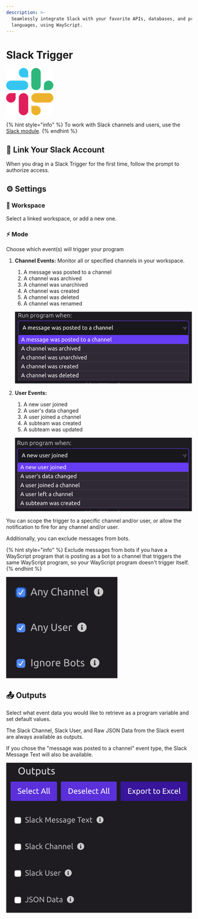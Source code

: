 ```yaml
---
description: >-
  Seamlessly integrate Slack with your favorite APIs, databases, and programming
  languages, using WayScript.
---
```


# Slack Trigger

![Run your script when Slack events occur.](../../.gitbook/assets/slack%20%281%29%20%282%29%20%282%29.png)

{% hint style="info" %}
To work with Slack channels and users, use the [Slack module](../modules/slack.md).
{% endhint %}

## 🔗 Link Your Slack Account

When you drag in a Slack Trigger for the first time, follow the prompt to authorize access.

## ⚙ Settings

### 💼 Workspace

Select a linked workspace, or add a new one.

### ⚡ Mode

Choose which event\(s\) will trigger your program

1. **Channel Events:** Monitor all or specified channels in your workspace.

   1. A message was posted to a channel
   2. A channel was archived
   3. A channel was unarchived
   4. A channel was created
   5. A channel was deleted
   6. A channel was renamed

   ![](../../.gitbook/assets/screen-shot-2019-07-15-at-2.57.18-pm.png)

2. **User Events:**

   1. A new user joined
   2. A user's data changed
   3. A user joined a channel
   4. A subteam was created
   5. A subteam was updated

   ![](../../.gitbook/assets/screen-shot-2019-07-15-at-2.57.55-pm.png)

You can scope the trigger to a specific channel and/or user, or allow the notification to fire for any channel and/or user.

Additionally, you can exclude messages from bots.

{% hint style="info" %}
Exclude messages from bots if you have a WayScript program that is posting as a bot to a channel that triggers the same WayScript program, so your WayScript program doesn't trigger itself.
{% endhint %}

![](../../.gitbook/assets/screen-shot-2019-07-15-at-3.07.39-pm.png)

## 📤 Outputs

Select what event data you would like to retrieve as a program variable and set default values.

The Slack Channel, Slack User, and Raw JSON Data from the Slack event are always available as outputs.

If you chose the "message was posted to a channel" event type, the Slack Message Text will also be available.

![](../../.gitbook/assets/screen-shot-2019-07-15-at-3.10.13-pm.png)

